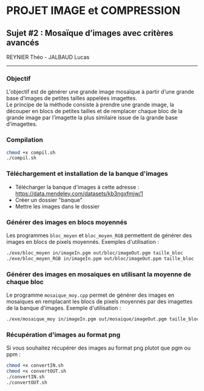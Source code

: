 # PROJET IMAGE et COMPRESSION

## Sujet #2 : Mosaïque d’images avec critères avancés

REYNIER Théo - JALBAUD Lucas

---
### Objectif

L'objectif est de générer une grande image mosaïque à partir d’une grande base d’images de petites tailles appelées imagettes. \
Le principe de la méthode consiste à prendre une grande image, la découper en blocs de petites tailles et de remplacer chaque bloc de la grande image par l’imagette la plus similaire issue de la grande base d’imagettes.


### Compilation

```bash
chmod +x compil.sh 
./compil.sh
```

### Téléchargement et installation de la banque d'images

- Télécharger la banque d'images à cette adresse : https://data.mendeley.com/datasets/kb3ngxfmjw/1
- Créer un dossier "banque"
- Mettre les images dans le dossier


### Générer des images en blocs moyennés

Les programmes `bloc_moyen` et `bloc_moyen_RGB` permettent de générer des images en blocs de pixels moyennés.
Exemples d'utilisation :
```bash
./exe/bloc_moyen in/imageIn.pgm out/bloc/imageOut.pgm taille_bloc
./exe/bloc_moyen_RGB in/imageIn.ppm out/bloc/imageOut.ppm taille_bloc
```


### Générer des images en mosaiques en utilisant la moyenne de chaque bloc

Le programme `mosaique_moy.cpp` permet de générer des images en mosaiques en remplacant les blocs de pixels moyennés par des imagettes de la banque d'images.
Exemple d'utilisation :
```bash
./exe/mosaique_moy in/imageIn.pgm out/mosaique/imageOut.pgm taille_bloc
```

### Récupération d'images au format png

Si vous souhaitez récupérer des images au format png plutot que pgm ou ppm :

```bash
chmod +x convertIN.sh
chmod +x convertOUT.sh
./convertIN.sh
./convertOUT.sh
```